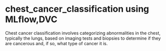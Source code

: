# chest_cancer_classification using MLflow,DVC
Chest cancer classification involves categorizing abnormalities in the chest, typically the lungs, based on imaging tests and biopsies to determine if they are cancerous and, if so, what type of cancer it is.
